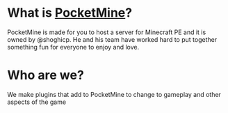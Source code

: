 What is [PocketMine](http://pocketmine.net)?
==================

PocketMine is made for you to host a server for Minecraft PE and it is owned by @shoghicp. He and his team have worked hard to put together something fun for everyone to enjoy and love.

Who are we?
==================

We make plugins that add to PocketMine to change to gameplay and other aspects of the game
